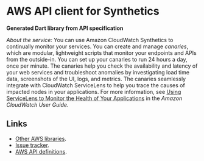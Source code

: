 # AWS API client for Synthetics

**Generated Dart library from API specification**

*About the service:*
You can use Amazon CloudWatch Synthetics to continually monitor your
services. You can create and manage <i>canaries</i>, which are modular,
lightweight scripts that monitor your endpoints and APIs from the
outside-in. You can set up your canaries to run 24 hours a day, once per
minute. The canaries help you check the availability and latency of your web
services and troubleshoot anomalies by investigating load time data,
screenshots of the UI, logs, and metrics. The canaries seamlessly integrate
with CloudWatch ServiceLens to help you trace the causes of impacted nodes
in your applications. For more information, see <a
href="https://docs.aws.amazon.com/AmazonCloudWatch/latest/monitoring/ServiceLens.html">Using
ServiceLens to Monitor the Health of Your Applications</a> in the <i>Amazon
CloudWatch User Guide</i>.

## Links

- [Other AWS libraries](https://github.com/agilord/aws_client/tree/master/generated).
- [Issue tracker](https://github.com/agilord/aws_client/issues).
- [AWS API definitions](https://github.com/aws/aws-sdk-js/tree/master/apis).
